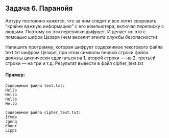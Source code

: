 ## Задача 6. Паранойя
Артуру постоянно кажется, что за ним следят и все хотят своровать “крайне важную информацию” с его компьютера, 
включая переписку с людьми. Поэтому он эти переписки шифрует. И делает он это с помощью шифра Цезаря (чем веселит агента службы безопасности)

Напишите программу, которая шифрует содержимое текстового файла text.txt шифром Цезаря, при этом символы первой строки файла должны циклически 
сдвигаться на 1, второй строки — на 2, третьей строки — на три и т.д. Результат вывести в файл cipher_text.txt


#### Пример:
```
Содержимое файла text.txt:
Hello
Hello
Hello
Hello

Содержимое файла cipher_text.txt:
Ifmmp
Jgnnq
Khoor
Lipps
```
